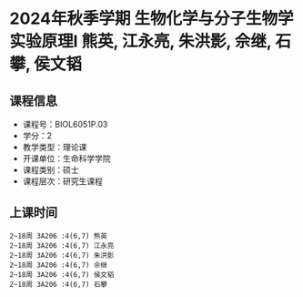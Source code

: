 # 2024年秋季学期 生物化学与分子生物学实验原理I 熊英, 江永亮, 朱洪影, 佘继, 石攀, 侯文韬






## 课程信息

- 课程号：BIOL6051P.03
- 学分：2
- 教学类型：理论课
- 开课单位：生命科学学院
- 课程类别：硕士
- 课程层次：研究生课程

## 上课时间

```
2~18周 3A206 :4(6,7) 熊英
2~18周 3A206 :4(6,7) 江永亮
2~18周 3A206 :4(6,7) 朱洪影
2~18周 3A206 :4(6,7) 佘继
2~18周 3A206 :4(6,7) 侯文韬
2~18周 3A206 :4(6,7) 石攀
```

